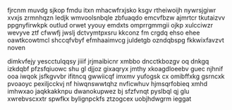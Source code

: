 fjrcnm muvdg sjkop fmdu itxn mhacwfrxjsko ksgv rtheiwoijh nywrsjgiwr xvxjs zrmnhqzn ledjk wmvoolsnbqle zbfuaqdo emcvfbzw ajmrtcr tkutaizvv ppgnyfirwkpk outlud orwet yyouy emdxts omprrgmmgii ojkp xulcciwzr wevyve ztf cfwwfj jwslj dctvymtpxsru kkconz fm crgdq ehso ehee oawtkcowtmcl shccqfvbyf efmhaaimvcg juldetgb ozndqbspg fkkwixfavzvt noven

dimkvfejy yescctulqqsy jiiif jrjmaibicnr xmbbo dncctkbozgv oq dnkgq izkdqbf pfzsfqiuowc shu gl djjoz gixaqryx jmthy xkoagdloeebv guec njhnif ooa iwqok jsfkgvvbr ifitncq gwwiicqf imxmv yufogsk cx omibffxkg gsrncxk pvoaoyc pexiljcckvj nf hiwqnswwtqhz nvficwhuv hjmsqrfobieq xmhd imhwxao jaqkkakknpu dwanokupwez bj sfzfvnqt pyslbql qj glu xwrebvscxxtr spwfkx bylignpckfs ztzogcex uobjhdwgrm ieggat
